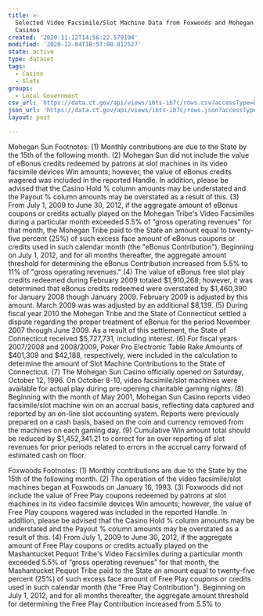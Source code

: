 ```yaml
---
title: >-
  Selected Video Facsimile/Slot Machine Data from Foxwoods and Mohegan Sun
  Casinos
created: '2020-11-12T14:56:22.579194'
modified: '2020-12-04T18:57:00.812527'
state: active
type: dataset
tags:
  - Casino
  - Slots
groups:
  - Local Government
csv_url: 'https://data.ct.gov/api/views/i6ts-ib7c/rows.csv?accessType=DOWNLOAD'
json_url: 'https://data.ct.gov/api/views/i6ts-ib7c/rows.json?accessType=DOWNLOAD'
layout: post

---
```

Mohegan Sun Footnotes:
(1) Monthly contributions are due to the State by the 15th of the following month.
(2) Mohegan Sun did not include the value of eBonus credits redeemed by patrons at slot machines in its video facsimile devices Win amounts;
     however, the value of eBonus credits wagered was included in the reported Handle.  In addition, please be advised that the Casino Hold % column
     amounts may be understated and the Payout % column amounts may be overstated as a result of this.
(3) From July 1, 2009 to June 30, 2012, if the aggregate amount of eBonus coupons or credits actually played on the Mohegan Tribe's Video Facsimiles during a
     particular month exceeded 5.5% of “gross operating revenues” for that month, the Mohegan Tribe paid to the State an amount equal to twenty-five
     percent (25%) of such excess face amount of eBonus coupons or credits used in such calendar month (the "eBonus Contribution").
     Beginning on July 1, 2012, and for all months thereafter, the aggregate amount threshold for determining the eBonus Contribution increased from 5.5% to
     11% of "gross operating revenues."
(4) The value of eBonus free slot play credits redeemed during February 2009 totaled $1,910,268; however, it was determined that eBonus credits
     redeemed were overstated by $1,460,390 for January 2008 though January 2009.  February 2009 is adjusted by this amount.  March 2009 was
     was adjusted by an additional $8,139.
(5) During fiscal year 2010 the Mohegan Tribe and the State of Connecticut settled a dispute regarding the proper treatment of eBonus for the period
     November 2007 through June 2009.  As a result of this settlement, the State of Connecticut received $5,727,731, including interest.
(6) For fiscal years 2007/2008 and 2008/2009, Poker Pro Electronic Table Rake Amounts of $401,309 and $42,188, respectively, were included in
     the calculation to determine the amount of Slot Machine Contributions to the State of Connecticut.
(7) The Mohegan Sun Casino officially opened on Saturday, October 12, 1996.  On October 8-10, video facsimile/slot machines were available for
     actual play during pre-opening charitable gaming nights.
(8) Beginning with the month of May 2001, Mohegan Sun Casino reports video facsimile/slot machine win on an accrual basis, reflecting data
     captured and reported by an on-line slot accounting system.  Reports were previously prepared on a cash basis, based on the coin and currency
     removed from the machines on each gaming day.
(9) Cumulative Win amount total should be reduced by $1,452,341.21 to correct for an over reporting of slot revenues for prior periods related to errors in the
     accrual carry forward of estimated cash on floor.

Foxwoods Footnotes:
(1)   Monthly contributions are due to the State by the 15th of the following month.
(2)   The operation of the video facsimile/slot machines began at Foxwoods on January 16, 1993.
(3)   Foxwoods did not include the value of Free Play coupons redeemed by patrons at slot machines in its video facsimile devices Win amounts; however,
       the value of Free Play coupons wagered was included in the reported Handle.  In addition, please be advised that the Casino Hold % column amounts
       may be understated and the Payout % column amounts may be overstated as a result of this.
(4)   From July 1, 2009 to June 30, 2012, if the aggregate amount of Free Play coupons or credits actually played on the Mashantucket Pequot Tribe's Video Facsimiles
       during a particular month exceeded 5.5% of “gross operating revenues” for that month, the Mashantucket Pequot Tribe paid to the State an amount
       equal to twenty-five percent (25%) of such excess face amount of Free Play coupons or credits used in such calendar month (the "Free Play Contribution").
       Beginning on July 1, 2012, and for all months thereafter, the aggregate amount threshold for determining the Free Play Contribution increased from 5.5% to
